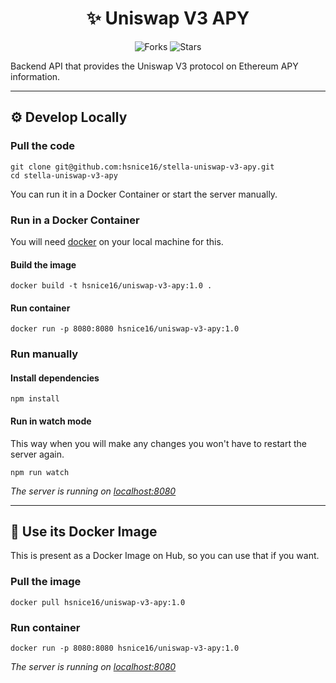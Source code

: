 <div align="center">

# ✨ Uniswap V3 APY

![Forks](https://img.shields.io/github/forks/hsnice16/stella-uniswap-v3-apy)
![Stars](https://img.shields.io/github/stars/hsnice16/stella-uniswap-v3-apy)

</div>

Backend API that provides the Uniswap V3 protocol on Ethereum APY information.

---

## ⚙️ Develop Locally

### Pull the code

```shell
git clone git@github.com:hsnice16/stella-uniswap-v3-apy.git
cd stella-uniswap-v3-apy
```

You can run it in a Docker Container or start the server manually.

### Run in a Docker Container

You will need [docker](https://www.docker.com/get-started/) on your local machine for this.

#### Build the image

```shell
docker build -t hsnice16/uniswap-v3-apy:1.0 .
```

#### Run container

```shell
docker run -p 8080:8080 hsnice16/uniswap-v3-apy:1.0
```

### Run manually

#### Install dependencies

```shell
npm install
```

#### Run in watch mode

This way when you will make any changes you won't have to restart the server again.

```shell
npm run watch
```

_The server is running on [localhost:8080](http://localhost:8080/)_

---

## 🐳 Use its Docker Image

This is present as a Docker Image on Hub, so you can use that if you want.

### Pull the image

```shell
docker pull hsnice16/uniswap-v3-apy:1.0
```

### Run container

```shell
docker run -p 8080:8080 hsnice16/uniswap-v3-apy:1.0
```

_The server is running on [localhost:8080](http://localhost:8080/)_
